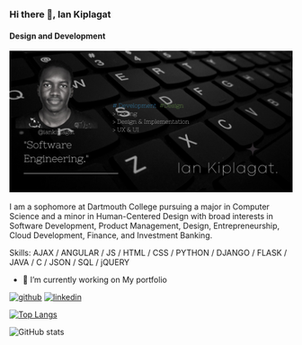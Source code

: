 ### Hi there 👋, Ian Kiplagat
#### Design and Development
![Design and Development](https://github.com/iankiplagat/iankiplagat/blob/master/iankiplagat.jpeg)

I am a sophomore at Dartmouth College pursuing a major in Computer Science and a minor in Human-Centered Design with broad interests in Software Development, Product Management, Design, Entrepreneurship, Cloud Development, Finance, and Investment Banking.

Skills: AJAX / ANGULAR / JS / HTML / CSS / PYTHON / DJANGO / FLASK / JAVA / C / JSON / SQL / jQUERY

- 🔭 I’m currently working on My portfolio 


[<img src='https://cdn.jsdelivr.net/npm/simple-icons@3.0.1/icons/github.svg' alt='github' height='40'>](https://github.com/iankiplagat)  [<img src='https://cdn.jsdelivr.net/npm/simple-icons@3.0.1/icons/linkedin.svg' alt='linkedin' height='40'>](https://www.linkedin.com/in/iankiplagat/)  

[![Top Langs](https://github-readme-stats.vercel.app/api/top-langs/?username=iankiplagat)](https://github.com/anuraghazra/github-readme-stats)

![GitHub stats](https://github-readme-stats.vercel.app/api?username=iankiplagat&show_icons=true&count_private=true)
